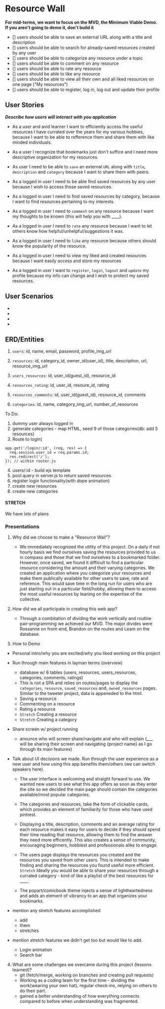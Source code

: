 # Resource Wall

**For mid-terms, we want to focus on the MVD, the Minimum Viable Demo. If you aren't going to demo it, don't build it**

- [] users should be able to save an external URL along with a title and description
- [] users should be able to search for already-saved resources created by any user
- [] users should be able to categorize any resource under a topic
- [] users should be able to comment on any resource
- [] users should be able to rate any resource
- [] users should be able to like any resource
- [] users should be able to view all their own and all liked resources on one page ("My resources")
- [] users should be able to register, log in, log out and update their profile

## User Stories

***Describe how users will interact with you application***

* As a user and avid learner I want to efficiently access the useful resources I have currated over the years for my various hobbies, because I want to be able to refference them and share them with like minded individuals. 

* As a user I recognize that bookmarks just don't suffice and I need more descriptive organization for my resources. 

* As user I need to be able to `save` an external `URL` along with `title`, `description` and `category` because I want to share them with peers.

* As a logged in user I need to be able find saved resources by any user because I wish to access those saved resources.

* As a logged in user I need to find saved resources by category, because I want to find resources pertaining to my interests.

* As a logged in user I need to `comment` on any resource because I want my thoughts to be known (this will help you with ____).

* As a logged in user I need to `rate` any resource because I want to let others know how helpful/unhelpful/suggestions it was.

* As a logged in user I need to `like` any resource because others should know the popularity of the resource.

* As a logged in user I need to view my liked and created resources because I want easily access and store my resources

* As a logged in user I want to `register`, `login`, `logout` and `update` my profile because my info can change and I wish to protect my saved resources. 

## User Scenarios

* 
* 
* 
* 

## ERD/Entities

1. `users`: id, name, email, password, profile_img_url

2. `resources`: id, category_id, owner_id(user_id), title, description, url, resource_img_url

3. `users_resources`: id, user_id(guest_id), resource_id

4. `resources_rating`: id, user_id, resoure_id, rating

5. `resources_comments`: id, user_id(guest_id), resource_id, comments

6. `categories`: id, name, category_img_url, number_of_resources

To Do:

1. dummy user always logged in
2. generate categories - map HTML, seed 9 of those categories(db: add 5 resources)
3. Route to login( 
```JS 
app.get('/login/:id', (req, res) => {
  req.session.user_id = req.params.id;
  res.redirect('/');
}); // within router.js
```
4. users/:id - build ejs template
5. pool.query in server.js to return saved resources
6. register login functionality(with dope animation)
7. create new resources
8. create new categories


#### STRETCH

We have lots of plans 


### Presentations

1. Why did we choose to make a "Resource Wall"? 
    * We immediately recognized the utility of this project. On a daily if not hourly basis we find ourselves saving the resources provided to us in compass and those that we find ourselves to a bookmarked folder. However, once saved, we found it difficult to find a particular resource considering the amount and their varying categories. We created an application where you categorize your resources and make them publically available for other users to save, rate and reference. This would save time in the long run for users who are just starting out in a particular field/hobby, allowing them to access the most useful resources by leaning on the expertise of the collective. 

2. How did we all participate in creating this web app? 
    * Through a combitation of dividing the work vertically and routine pair-programming we achieved our MVD. The major divides were Rossanne on front-end, Brandon on the routes and Leam on the database. 

3. How to Demo
  * Personal intro/why you are excited/why you liked working on this project

  * Run through main features in layman terms (overview)
    * database w/ 6 tables (users, resources, users_resources, categories, comments, ratings)
    * This is not a SPA and relies on routes/pages to display the `categories`, `resource`, `saved_resources` and, `owned_resources` pages. Similar to the tweeter project, data is appeneded to the html. 
    * Saving a resource 
    * Commenting on a resource
    * Rating a resource
    * `Stretch` Creating a resource 
    * `Stretch` Creating a category 


  * Share screen w/ project running
    * anounce who will screen share/navigate and who will explain (___ will be sharing their screen and navigating {project name} as I go through its main features)

  * Talk about UI decisions we made. Run through the user experience as a new user and how using this app benefits them/others (we can switch speakers here).
  
      * The user interface is welcoming and straight forward to use. We wanted new users to see what this app offers as soon as they enter the site so we decided the main page should contain the categories available/most popular categories. 

      * The categories and resources, take the form of clickable cards, which provides an element of familiarity for those who have used pintrest.

      * Displaying a title, description, comments and an average rating for each resource makes it easy for users to decide if they should spend their time reading that resource, allowing them to find the answer they need more efficently. This also creates a sense of community, encouraging beginners, hobbiest and professionals alike to engage. 

      * The users page displays the resources you created and the resources you saved from other users. This is intended to make finding and sharing the resources you found useful more efficient. `Stretch` Ideally you would be able to share your resources through a currated category - kind of like a playlist of the best resources for ____. 

      * The popart/comicbook theme injects a sense of lightheartedness and adds an element of vibrancy to an app that organizes your bookmarks. 

  * mention any stretch features accomplished
    * add
    * them
    * stretches

  * mention stretch features we didn't get too but would like to add. 
    * Login animation 
    * Search bar

4. What are some challenges we overcame during this project (lessons learned)? 
    * git (fetch/merge, working on branches and creating pull requests)
    * Working as a coding team for the first time - dividing the work(wearing your own hat), regular check-ins, relying on others to do their part.
    * gained a better understanding of how everything connects compared to before when understanding was fragmented.

